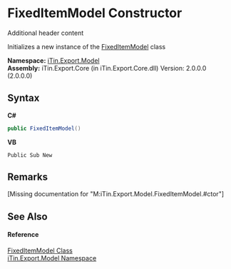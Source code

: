 # FixedItemModel Constructor 
Additional header content 

Initializes a new instance of the <a href="T_iTin_Export_Model_FixedItemModel">FixedItemModel</a> class

**Namespace:**&nbsp;<a href="N_iTin_Export_Model">iTin.Export.Model</a><br />**Assembly:**&nbsp;iTin.Export.Core (in iTin.Export.Core.dll) Version: 2.0.0.0 (2.0.0.0)

## Syntax

**C#**<br />
``` C#
public FixedItemModel()
```

**VB**<br />
``` VB
Public Sub New
```


## Remarks
\[Missing <remarks> documentation for "M:iTin.Export.Model.FixedItemModel.#ctor"\]

## See Also


#### Reference
<a href="T_iTin_Export_Model_FixedItemModel">FixedItemModel Class</a><br /><a href="N_iTin_Export_Model">iTin.Export.Model Namespace</a><br />